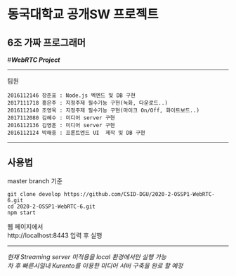 동국대학교 공개SW 프로젝트
=============================

6조 가짜 프로그래머
---------------------------

#___WebRTC Project___ 

---------------------------

팀원   
~~~
2016112146 장준표 : Node.js 벡엔드 및 DB 구현
2017111718 홍은주 : 지정주제 필수기능 구현(녹화, 다운로드..)   
2016112140 조영욱 : 지정주제 필수기능 구현(마이크 On/Off, 화이트보드..)   
2017112080 김혜수 : 미디어 server 구현     
2016112136 김영훈 : 미디어 server 구현     
2016112124 박해웅 : 프론트엔드 UI  제작 및 DB 구현   
~~~
----------------------------
## 사용법
master branch 기준
~~~
git clone develop https://github.com/CSID-DGU/2020-2-OSSP1-WebRTC-6.git   
cd 2020-2-OSSP1-WebRTC-6.git   
npm start
~~~


웹 페이지에서    
http://localhost:8443
입력 후 실행   


* * *
*현재 Streaming server 미적용을 local 환경에서만 실행 가능*   
*차 후 빠른시일내 Kurento를 이용한 미디어 서버 구축을 완료 할 예정* 

